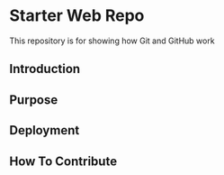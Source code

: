 # Starter Web Repo

This repository is for showing how Git and GitHub work

## Introduction

## Purpose

## Deployment

## How To Contribute

